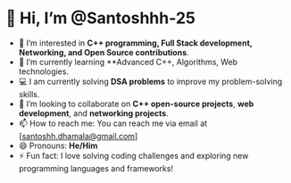 # 👋 Hi, I’m @Santoshhh-25

- 👀 I’m interested in **C++ programming, Full Stack development, Networking, and Open Source contributions**.
- 🌱 I’m currently learning **Advanced C++, Algorithms, Web technologies.
- 💻 I am currently solving **DSA problems** to improve my problem-solving skills.
- 💞️ I’m looking to collaborate on **C++ open-source projects**, **web development**, and **networking projects**.
- 📫 How to reach me: You can reach me via email at [santoshh.dhamala@gmail.com]
- 😄 Pronouns: **He/Him**
- ⚡ Fun fact: I love solving coding challenges and exploring new programming languages and frameworks!

<!---
Santoshhh-25/Santoshhh-25 is a ✨ special ✨ repository because its `README.md` (this file) appears on your GitHub profile.
You can click the Preview link to take a look at your changes.
--->
